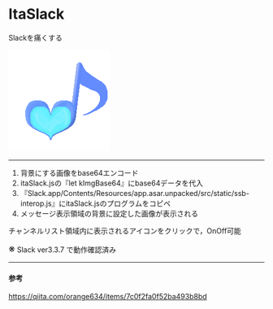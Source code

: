 # ItaSlack

Slackを痛くする

![ItaSlack](./beatheart.png "ItaSlack")

***

1. 背景にする画像をbase64エンコード
1. itaSlack.jsの『let kImgBase64』にbase64データを代入
1. 『Slack.app/Contents/Resources/app.asar.unpacked/src/static/ssb-interop.js』にitaSlack.jsのプログラムをコピペ
1. メッセージ表示領域の背景に設定した画像が表示される

チャンネルリスト領域内に表示されるアイコンをクリックで，OnOff可能

<span style="font-size:20px">※</span> Slack ver3.3.7 で動作確認済み

***

#### 参考
https://qiita.com/orange634/items/7c0f2fa0f52ba493b8bd
